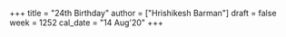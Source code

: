 +++
title = "24th Birthday"
author = ["Hrishikesh Barman"]
draft = false
week = 1252
cal_date = "14 Aug'20"
+++
